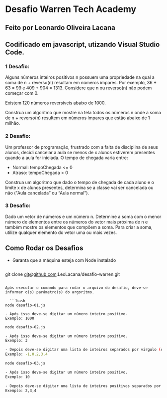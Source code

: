 # Desafio Warren Tech Academy

## Feito por Leonardo Oliveira Lacana

## Codificado em javascript, utizando Visual Studio Code.

### 1 Desafio:

Alguns números inteiros positivos n possuem uma propriedade na qual a soma de n + reverso(n) resultam em números ímpares. Por exemplo, 36 + 63 = 99 e 409 + 904 = 1313. Considere que n ou reverso(n) não podem começar com 0.

Existem 120 números reversíveis abaixo de 1000.

Construa um algoritmo que mostre na tela todos os números n onde a soma de n + reverso(n) resultem em números ímpares que estão abaixo de 1 milhão.

### 2 Desafio:

Um professor de programação, frustrado com a falta de disciplina de seus alunos, decidi cancelar a aula se menos de x alunos estiverem presentes quando a aula for iniciada. O tempo de chegada varia entre:

 - Normal: tempoChegada <= 0
 - Atraso: tempoChegada > 0
 
 Construa um algoritmo que dado o tempo de chegada de cada aluno e o limite x de alunos presentes, determina se a classe vai ser cancelada ou não ("Aula cancelada” ou “Aula normal”).

### 3 Desafio:

Dado um vetor de números e um número n. Determine a soma com o menor número de elementos entre os números do vetor mais próxima de n e também mostre os elementos que compõem a soma. Para criar a soma, utilize qualquer elemento do vetor uma ou mais vezes.

## Como Rodar os Desafios

- Garanta que a máquina esteja com Node instalado

  ```bash
git clone git@github.com:LeoLacana/desafio-warren.git
```

Após executar o comando para rodar o arquivo do desafio, deve-se informar o(s) parâmetro(s) do argoritmo.

  ```bash
node desafio-01.js

- Após isso deve-se digitar um número inteiro positivo.
Exemplo: 1000
```

  ```bash
node desafio-02.js

- Após isso deve-se digitar um número inteiro positivo.
Exemplo: 3

- Depois deve-se digitar uma lista de inteiros separados por vírgulo (obs.: não colocar espaços entre os mesmos).
Exemplo: -1,0,2,3,4
```

  ```bash
node desafio-03.js

- Após isso deve-se digitar um número inteiro positivo.
Exemplo: 10

- Depois deve-se digitar uma lista de inteiros positivos separados por vírgulo (obs.: não colocar espaços entre os mesmos).
Exemplo: 2,3,4
```